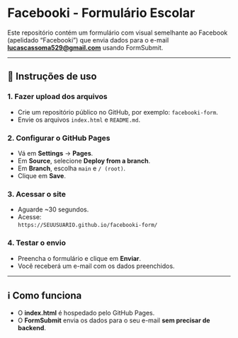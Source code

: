 
# Facebooki - Formulário Escolar

Este repositório contém um formulário com visual semelhante ao Facebook (apelidado “Facebooki”) que envia dados para o e-mail **lucascassoma529@gmail.com** usando FormSubmit.

---

## 🧭 Instruções de uso

### 1. Fazer upload dos arquivos
- Crie um repositório público no GitHub, por exemplo: `facebooki-form`.
- Envie os arquivos `index.html` e `README.md`.

### 2. Configurar o GitHub Pages
- Vá em **Settings** → **Pages**.
- Em **Source**, selecione **Deploy from a branch**.
- Em **Branch**, escolha `main` e `/ (root)`.
- Clique em **Save**.

### 3. Acessar o site
- Aguarde ~30 segundos.
- Acesse:  
  `https://SEUUSUARIO.github.io/facebooki-form/`

### 4. Testar o envio
- Preencha o formulário e clique em **Enviar**.
- Você receberá um e-mail com os dados preenchidos.

---

## ℹ️ Como funciona
- O **index.html** é hospedado pelo GitHub Pages.
- O **FormSubmit** envia os dados para o seu e-mail **sem precisar de backend**.
